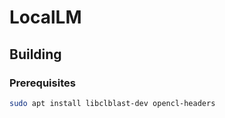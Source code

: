 # LocalLM

## Building

### Prerequisites

```bash
sudo apt install libclblast-dev opencl-headers
```